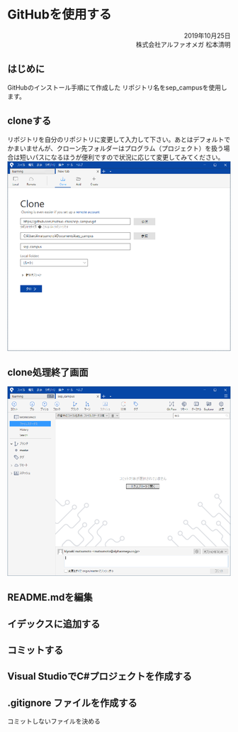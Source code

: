# GitHubを使用する

<div style="text-align: right;">
2019年10月25日<br>
株式会社アルファオメガ  松本清明
</div>

## はじめに
GitHubのインストール手順にて作成した リポジトリ名をsep_campusを使用します。

## cloneする

リポジトリを自分のリポジトリに変更して入力して下さい。あとはデフォルトでかまいませんが、クローン先フォルダーはプログラム（プロジェクト）を扱う場合は短いパスになるほうが便利ですので状況に応じて変更してみてください。
<img src="./img/L02_001.png">

## clone処理終了画面

<img src="./img/L02_002.png">

## README.mdを編集



## イデックスに追加する

## コミットする





## Visual StudioでC#プロジェクトを作成する

## .gitignore ファイルを作成する

コミットしないファイルを決める
